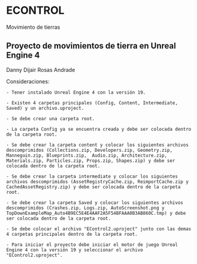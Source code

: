 # ECONTROL
Movimiento de tierras

Proyecto de movimientos de tierra en Unreal Engine 4
-----------------------------------------------------

Danny Dijair Rosas Andrade

Consideraciones:
	
	- Tener instalado Unreal Engine 4 con la versión 19.

	- Existen 4 carpetas principales (Config, Content, Intermediate, Saved) y un archivo.uproject.
	
	- Se debe crear una carpeta root.

	- La carpeta Config ya se encuentra creada y debe ser colocada dentro de la carpeta root.

	- Se debe crear la carpeta content y colocar los siguientes archivos descomprimidos (Collections.zip, Developers.zip, Geometry.zip, Manneguin.zip, Blueprints.zip,  Audio.zip, Architecture.zip, Materials.zip, Particles.zip, Props.zip, Shapes.zip) y debe ser colocada dentro de la carpeta root.

	- Se debe crear la carpeta intermediate y colocar los siguientes archivos descomprimidos (AssetRegistryCache.zip, ReimportCache.zip y CachedAssetRegistry.zip) y debe ser colocada dentro de la carpeta root.

	- Se debe crear la carpeta Saved y colocar los siguientes archivos descomprimidos (Crashes.zip, Logs.zip, AutoScreenshot.png y TopDownExampleMap_Auto4B9EC5E4E4AAF2A5F54BFAAA0B3AB860C.tmp) y debe ser colocada dentro de la carpeta root.

	- Se debe colocar el archivo "EControl2.uproject" junto con las demas 4 carpetas principales dentro de la carpeta root.

	- Para iniciar el proyecto debe iniciar el motor de juego Unreal Engine 4 con la versión 19 y seleccionar el archivo "EControl2.uproject".
